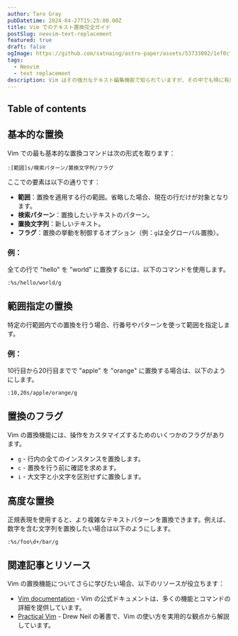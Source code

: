```yaml
---
author: Taro Gray
pubDatetime: 2024-04-27T15:25:00.00Z
title: Vim でのテキスト置換完全ガイド
postSlug: neovim-text-replacement
featured: true
draft: false
ogImage: https://github.com/satnaing/astro-paper/assets/53733092/1ef0cf03-8137-4d67-ac81-84a032119e3a
tags:
  - Neovim
  - text replacement
description: Vim はその強力なテキスト編集機能で知られていますが、その中でも特に有用なのが「置換」機能です。この記事では、Vim での基本的な置換から複雑なパターンを使った置換まで、詳細にわたって説明します。
---
```


## Table of contents

## 基本的な置換

Vim での最も基本的な置換コマンドは次の形式を取ります：

```vim
:[範囲]s/検索パターン/置換文字列/フラグ
```

ここでの要素は以下の通りです：

- **範囲**：置換を適用する行の範囲。省略した場合、現在の行だけが対象となります。
- **検索パターン**：置換したいテキストのパターン。
- **置換文字列**：新しいテキスト。
- **フラグ**：置換の挙動を制御するオプション（例：`g`は全グローバル置換）。

### 例：

全ての行で "hello" を "world" に置換するには、以下のコマンドを使用します。

```vim
:%s/hello/world/g
```

## 範囲指定の置換

特定の行範囲内での置換を行う場合、行番号やパターンを使って範囲を指定します。

### 例：

10行目から20行目までで "apple" を "orange" に置換する場合は、以下のようにします。

```vim
:10,20s/apple/orange/g
```

## 置換のフラグ

Vim の置換機能には、操作をカスタマイズするためのいくつかのフラグがあります。

- `g` - 行内の全てのインスタンスを置換します。
- `c` - 置換を行う前に確認を求めます。
- `i` - 大文字と小文字を区別せずに置換します。

## 高度な置換

正規表現を使用すると、より複雑なテキストパターンを置換できます。例えば、数字を含む文字列を置換したい場合は以下のようにします。

```vim
:%s/foo\d+/bar/g
```

## 関連記事とリソース

Vim の置換機能についてさらに学びたい場合、以下のリソースが役立ちます：

- [Vim documentation](https://www.vim.org/docs.php) - Vim の公式ドキュメントは、多くの機能とコマンドの詳細を提供しています。
- [Practical Vim](https://pragprog.com/titles/dnvim2/practical-vim-second-edition/) - Drew Neil の著書で、Vim の使い方を実用的な観点から解説しています。
